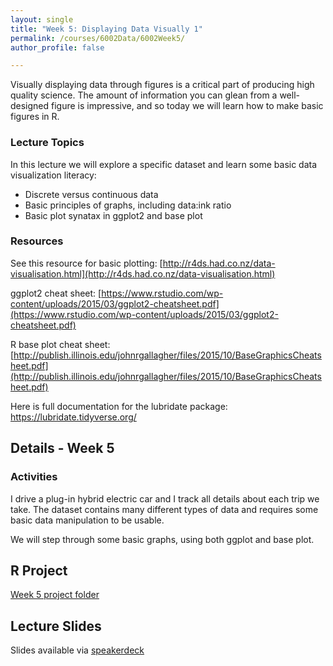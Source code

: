 ```yaml
---
layout: single
title: "Week 5: Displaying Data Visually 1"
permalink: /courses/6002Data/6002Week5/
author_profile: false

---
```


Visually displaying data through figures is a critical part of producing high quality science. The amount of information you can glean from a well-designed figure is impressive, and so today we will learn how to make basic figures in R.

### Lecture Topics

In this lecture we will explore a specific dataset and learn some basic data visualization literacy:
* Discrete versus continuous data
* Basic principles of graphs, including data:ink ratio
* Basic plot synatax in ggplot2 and base plot

### Resources

See this resource for basic plotting: [http://r4ds.had.co.nz/data-visualisation.html](http://r4ds.had.co.nz/data-visualisation.html)

ggplot2 cheat sheet: [https://www.rstudio.com/wp-content/uploads/2015/03/ggplot2-cheatsheet.pdf](https://www.rstudio.com/wp-content/uploads/2015/03/ggplot2-cheatsheet.pdf)

R base plot cheat sheet: [http://publish.illinois.edu/johnrgallagher/files/2015/10/BaseGraphicsCheatsheet.pdf](http://publish.illinois.edu/johnrgallagher/files/2015/10/BaseGraphicsCheatsheet.pdf)

Here is full documentation for the lubridate package: https://lubridate.tidyverse.org/

## Details - Week 5

### Activities

I drive a plug-in hybrid electric car and I track all details about each trip we take. The dataset contains many different types of data and requires some basic data manipulation to be usable.

We will step through some basic graphs, using both ggplot and base plot.

## R Project

[Week 5 project folder](/assets/images/6002_Week5.zip)

## Lecture Slides

<script async class="speakerdeck-embed" data-id="f8fc9cb53a5a46ebabbaa95c49796510" data-ratio="1.77777777777778" src="//speakerdeck.com/assets/embed.js"></script>

Slides available via [speakerdeck](https://speakerdeck.com/pandalusplatyceros/fish-6002-week-5-displaying-data-visually-1)
